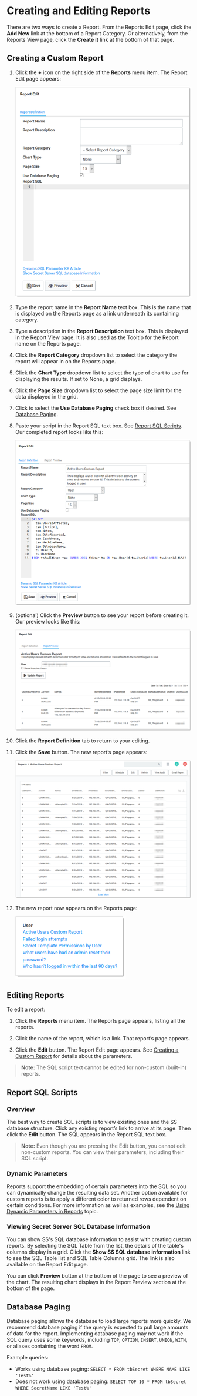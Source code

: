 [title]: # (Creating and Editing Reports)
[tags]: # (Creating and Editing Reports)
[priority]: # (1000)

# Creating and Editing Reports

There are two ways to create a Report. From the Reports Edit page, click the **Add New** link at the bottom of a Report Category. Or alternatively, from the Reports View page, click the **Create it** link at the bottom of that page.

## Creating a Custom Report

1. Click the **+** icon on the right side of the **Reports** menu item. The Report Edit page appears:

   ![image-20200611103748201](images/image-20200611103748201.png)

1. Type the report name in the **Report Name** text box. This is the name that is displayed on the Reports page as a link underneath its containing category.

1. Type a description in the **Report Description** text box. This is displayed in the Report View page. It is also used as the Tooltip for the Report name on the Reports page.

1. Click the **Report Category** dropdown list to select the category the report will appear in on the Reports page.

1. Click the **Chart Type** dropdown list to select the type of chart to use for displaying the results. If set to None, a grid displays.

1. Click the **Page Size** dropdown list to select the page size limit for the data displayed in the grid.

1. Click to select the **Use Database Paging** check box if desired. See [Database Paging](#database-paging).

1. Paste your script in the Report SQL text box. See [Report SQL Scripts](#report-sql-scripts). Our completed report looks like this:

   ![image-20200611110554873](images/image-20200611110554873.png)

1. (optional) Click the **Preview** button to see your report before creating it. Our preview looks like this:

   ![image-20200611110759996](images/image-20200611110759996.png)

1. Click the **Report Definition** tab to return to your editing.

1. Click the **Save** button. The new report’s page appears:

   ![image-20200611111910360](images/image-20200611111910360.png)

1. The new report now appears on the Reports page:

   ![image-20200611112121690](images/image-20200611112121690.png)

## Editing Reports

To edit a report:

1. Click the **Reports** menu item. The Reports page appears, listing all the reports.

1. Click the name of the report, which is a link. That report’s page appears.

1. Click the **Edit** button. The Report Edit page appears. See [Creating a Custom Report](#creating-a-custom-report) for details about the parameters.

> **Note:** The SQL script text cannot be edited for non-custom (built-in) reports.

## Report SQL Scripts

### Overview

The best way to create SQL scripts is to view existing ones and the SS database structure. Click any existing report’s link to arrive at its page. Then click the **Edit** button. The SQL appears in the Report SQL text box.

> **Note:** Even though you are pressing the Edit button, you cannot edit non-custom reports. You can view their parameters, including their SQL script.

### Dynamic Parameters

Reports support the embedding of certain parameters into the SQL so you can dynamically change the resulting data set. Another option available for custom reports is to apply a different color to returned rows dependent on certain conditions. For more information as well as examples, see the [Using Dynamic Parameters in Reports](../using-dynamic-parameters-reports/index.md) topic.

### Viewing Secret Server SQL Database Information

You can show SS's SQL database information to assist with creating custom reports. By selecting the SQL Table from the list, the details of the table's columns display in a grid. Click the **Show SS SQL database information** link to see the SQL Table list and SQL Table Columns grid. The link is also available on the Report Edit page.

You can click **Preview** button at the bottom of the page to see a preview of the chart. The resulting chart displays in the Report Preview section at the bottom of the page.

## Database Paging

Database paging allows the database to load large reports more quickly. We recommend database paging if the query is expected to pull large amounts of data for the report. Implementing database paging may not work if the SQL query uses some keywords, including `TOP`, `OPTION`, `INSERT`, `UNION`, `WITH`, or aliases containing the word `FROM`.

Example queries:

- Works using database paging: `SELECT * FROM tbSecret WHERE NAME LIKE 'Test%'`
- Does not work using database paging: `SELECT TOP 10 * FROM tbSecret WHERE SecretName LIKE 'Test%'`